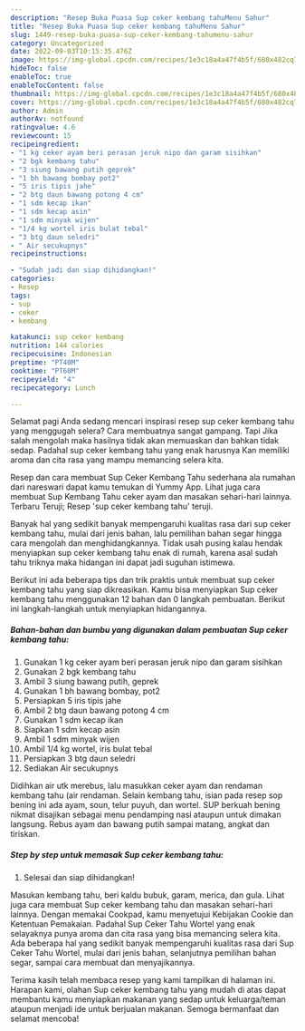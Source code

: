 ```yaml
---
description: "Resep Buka Puasa Sup ceker kembang tahuMenu Sahur"
title: "Resep Buka Puasa Sup ceker kembang tahuMenu Sahur"
slug: 1449-resep-buka-puasa-sup-ceker-kembang-tahumenu-sahur
category: Uncategorized
date: 2022-09-03T10:15:35.476Z
image: https://img-global.cpcdn.com/recipes/1e3c18a4a47f4b5f/680x482cq70/sup-ceker-kembang-tahu-foto-resep-utama.jpg
hideToc: false
enableToc: true
enableTocContent: false
thumbnail: https://img-global.cpcdn.com/recipes/1e3c18a4a47f4b5f/680x482cq70/sup-ceker-kembang-tahu-foto-resep-utama.jpg
cover: https://img-global.cpcdn.com/recipes/1e3c18a4a47f4b5f/680x482cq70/sup-ceker-kembang-tahu-foto-resep-utama.jpg
author: Admin
authorAv: notfound
ratingvalue: 4.6
reviewcount: 15
recipeingredient:
- "1 kg ceker ayam beri perasan jeruk nipo dan garam sisihkan"
- "2 bgk kembang tahu"
- "3 siung bawang putih geprek"
- "1 bh bawang bombay pot2"
- "5 iris tipis jahe"
- "2 btg daun bawang potong 4 cm"
- "1 sdm kecap ikan"
- "1 sdm kecap asin"
- "1 sdm minyak wijen"
- "1/4 kg wortel iris bulat tebal"
- "3 btg daun seledri"
- " Air secukupnys"
recipeinstructions:

- "Sudah jadi dan siap dihidangkan!"
categories:
- Resep
tags:
- sup
- ceker
- kembang

katakunci: sup ceker kembang 
nutrition: 144 calories
recipecuisine: Indonesian
preptime: "PT40M"
cooktime: "PT60M"
recipeyield: "4"
recipecategory: Lunch

---
```



Selamat pagi Anda sedang mencari inspirasi resep sup ceker kembang tahu yang menggugah selera? Cara membuatnya sangat gampang. Tapi Jika salah mengolah maka hasilnya tidak akan memuaskan dan bahkan tidak sedap. Padahal sup ceker kembang tahu yang enak harusnya Kan memiliki aroma dan cita rasa yang mampu memancing selera kita.


Resep dan cara membuat Sup Ceker Kembang Tahu sederhana ala rumahan dari nareswari dapat kamu temukan di Yummy App. Lihat juga cara membuat Sup Kembang Tahu ceker ayam dan masakan sehari-hari lainnya. Terbaru Teruji; Resep &#39;sup ceker kembang tahu&#39; teruji.

Banyak hal yang sedikit banyak mempengaruhi kualitas rasa dari sup ceker kembang tahu, mulai dari jenis bahan, lalu pemilihan bahan segar hingga cara mengolah dan menghidangkannya. Tidak usah pusing kalau hendak menyiapkan sup ceker kembang tahu enak di rumah, karena asal sudah tahu triknya maka hidangan ini dapat jadi suguhan istimewa.


Berikut ini ada beberapa tips dan trik praktis untuk membuat sup ceker kembang tahu yang siap dikreasikan. Kamu bisa menyiapkan Sup ceker kembang tahu menggunakan 12 bahan dan 0 langkah pembuatan. Berikut ini langkah-langkah untuk menyiapkan hidangannya.

<!--inarticleads1-->

##### Bahan-bahan dan bumbu yang digunakan dalam pembuatan Sup ceker kembang tahu:

1. Gunakan 1 kg ceker ayam beri perasan jeruk nipo dan garam sisihkan
1. Gunakan 2 bgk kembang tahu
1. Ambil 3 siung bawang putih, geprek
1. Gunakan 1 bh bawang bombay, pot2
1. Persiapkan 5 iris tipis jahe
1. Ambil 2 btg daun bawang potong 4 cm
1. Gunakan 1 sdm kecap ikan
1. Siapkan 1 sdm kecap asin
1. Ambil 1 sdm minyak wijen
1. Ambil 1/4 kg wortel, iris bulat tebal
1. Persiapkan 3 btg daun seledri
1. Sediakan  Air secukupnys


Didihkan air utk merebus, lalu masukkan ceker ayam dan rendaman kembang tahu (air rendaman. Selain kembang tahu, isian pada resep sop bening ini ada ayam, soun, telur puyuh, dan wortel. SUP berkuah bening nikmat disajikan sebagai menu pendamping nasi ataupun untuk dimakan langsung. Rebus ayam dan bawang putih sampai matang, angkat dan tiriskan. 

<!--inarticleads2-->

##### Step by step untuk memasak Sup ceker kembang tahu:


1. Selesai dan siap dihidangkan!

Masukan kembang tahu, beri kaldu bubuk, garam, merica, dan gula. Lihat juga cara membuat Sup ceker kembang tahu dan masakan sehari-hari lainnya. Dengan memakai Cookpad, kamu menyetujui Kebijakan Cookie dan Ketentuan Pemakaian. Padahal Sup Ceker Tahu Wortel yang enak selayaknya punya aroma dan cita rasa yang bisa memancing selera kita. Ada beberapa hal yang sedikit banyak mempengaruhi kualitas rasa dari Sup Ceker Tahu Wortel, mulai dari jenis bahan, selanjutnya pemilihan bahan segar, sampai cara membuat dan menyajikannya. 

Terima kasih telah membaca resep yang kami tampilkan di halaman ini. Harapan kami, olahan Sup ceker kembang tahu yang mudah di atas dapat membantu kamu menyiapkan makanan yang sedap untuk keluarga/teman ataupun menjadi ide untuk berjualan makanan. Semoga bermanfaat dan selamat mencoba!
